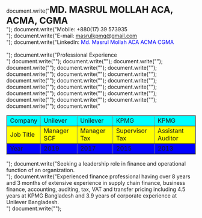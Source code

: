 document.write("<font size='5'><b>MD. MASRUL MOLLAH ACA, ACMA, CGMA</font></b><br/>");
document.write("Mobile: +880(17) 39 573935 <br/> ");
document.write("E-mail: <font color='blue'>masrulkpmg@gmail.com</font> <br/>");
document.write("LinkedIn: <font color='blue'>Md. Masrul Mollah ACA ACMA CGMA</font><br/><br/>");
document.write("Professional Experience<br/>")
document.write("<table border='1' width='700'>");
  document.write("<tr bgcolor='cyan'>");
  document.write("<td>Company</td>");
  document.write("<td>Unilever</td>");
  document.write("<td>Unilever</td>");
  document.write("<td>KPMG</td>");
  document.write("<td>KPMG</td>");
  document.write("</tr>");
  document.write("<tr bgcolor='yellow'>");
  document.write("<td>Job Title</td>");
  document.write("<td>Manager SCF</td>");
  document.write("<td>Manager Tax</td>");
  document.write("<td>Supervisor Tax</td>");
  document.write("<td>Assistant Auditor</td>");
  document.write("</tr>");
  document.write("<tr bgcolor='blue'>");
  document.write("<td>Year</td>");
  document.write("<td>2019</td>");
  document.write("<td>2017</td>");
  document.write("<td>2015</td>");
  document.write("<td>2013</td>");
  document.write("</tr>");
document.write("</table>");
document.write("Seeking a leadership role in finance and operational function of an
organization.<br/>");
document.write("Experienced finance professional having over 8 years and 3 months of
extensive experience in supply chain finance, business finance,
accounting, auditing, tax, VAT and transfer pricing including 4.5 years
at KPMG Bangladesh and 3.9 years of corporate experience at Unilever Bangladesh.<br/>")
document.write("</tr>");
